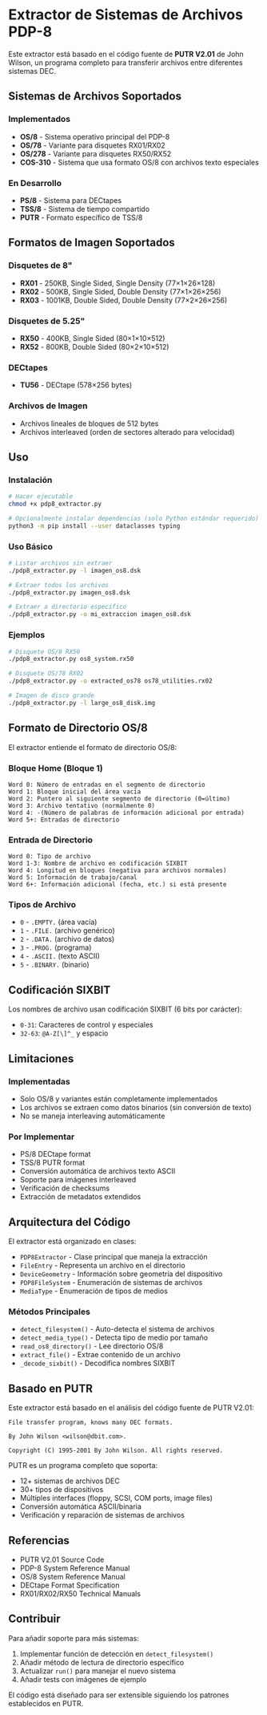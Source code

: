 # Extractor de Sistemas de Archivos PDP-8

Este extractor está basado en el código fuente de **PUTR V2.01** de John Wilson, un programa completo para transferir archivos entre diferentes sistemas DEC.

## Sistemas de Archivos Soportados

### Implementados
- **OS/8** - Sistema operativo principal del PDP-8
- **OS/78** - Variante para disquetes RX01/RX02
- **OS/278** - Variante para disquetes RX50/RX52
- **COS-310** - Sistema que usa formato OS/8 con archivos texto especiales

### En Desarrollo
- **PS/8** - Sistema para DECtapes
- **TSS/8** - Sistema de tiempo compartido
- **PUTR** - Formato específico de TSS/8

## Formatos de Imagen Soportados

### Disquetes de 8"
- **RX01** - 250KB, Single Sided, Single Density (77×1×26×128)
- **RX02** - 500KB, Single Sided, Double Density (77×1×26×256)  
- **RX03** - 1001KB, Double Sided, Double Density (77×2×26×256)

### Disquetes de 5.25"
- **RX50** - 400KB, Single Sided (80×1×10×512)
- **RX52** - 800KB, Double Sided (80×2×10×512)

### DECtapes
- **TU56** - DECtape (578×256 bytes)

### Archivos de Imagen
- Archivos lineales de bloques de 512 bytes
- Archivos interleaved (orden de sectores alterado para velocidad)

## Uso

### Instalación
```bash
# Hacer ejecutable
chmod +x pdp8_extractor.py

# Opcionalmente instalar dependencias (solo Python estándar requerido)
python3 -m pip install --user dataclasses typing
```

### Uso Básico
```bash
# Listar archivos sin extraer
./pdp8_extractor.py -l imagen_os8.dsk

# Extraer todos los archivos
./pdp8_extractor.py imagen_os8.dsk

# Extraer a directorio específico
./pdp8_extractor.py -o mi_extraccion imagen_os8.dsk
```

### Ejemplos
```bash
# Disquete OS/8 RX50
./pdp8_extractor.py os8_system.rx50

# Disquete OS/78 RX02  
./pdp8_extractor.py -o extracted_os78 os78_utilities.rx02

# Imagen de disco grande
./pdp8_extractor.py -l large_os8_disk.img
```

## Formato de Directorio OS/8

El extractor entiende el formato de directorio OS/8:

### Bloque Home (Bloque 1)
```
Word 0: Número de entradas en el segmento de directorio
Word 1: Bloque inicial del área vacía  
Word 2: Puntero al siguiente segmento de directorio (0=último)
Word 3: Archivo tentativo (normalmente 0)
Word 4: -(Número de palabras de información adicional por entrada)
Word 5+: Entradas de directorio
```

### Entrada de Directorio
```
Word 0: Tipo de archivo
Word 1-3: Nombre de archivo en codificación SIXBIT
Word 4: Longitud en bloques (negativa para archivos normales)
Word 5: Información de trabajo/canal
Word 6+: Información adicional (fecha, etc.) si está presente
```

### Tipos de Archivo
- `0` - `.EMPTY.` (área vacía)
- `1` - `.FILE.` (archivo genérico)
- `2` - `.DATA.` (archivo de datos)  
- `3` - `.PROG.` (programa)
- `4` - `.ASCII.` (texto ASCII)
- `5` - `.BINARY.` (binario)

## Codificación SIXBIT

Los nombres de archivo usan codificación SIXBIT (6 bits por carácter):
- `0-31`: Caracteres de control y especiales
- `32-63`: `@A-Z[\]^_` y espacio

## Limitaciones

### Implementadas
- Solo OS/8 y variantes están completamente implementados
- Los archivos se extraen como datos binarios (sin conversión de texto)
- No se maneja interleaving automáticamente

### Por Implementar
- PS/8 DECtape format
- TSS/8 PUTR format  
- Conversión automática de archivos texto ASCII
- Soporte para imágenes interleaved
- Verificación de checksums
- Extracción de metadatos extendidos

## Arquitectura del Código

El extractor está organizado en clases:

- `PDP8Extractor` - Clase principal que maneja la extracción
- `FileEntry` - Representa un archivo en el directorio
- `DeviceGeometry` - Información sobre geometría del dispositivo
- `PDP8FileSystem` - Enumeración de sistemas de archivos
- `MediaType` - Enumeración de tipos de medios

### Métodos Principales

- `detect_filesystem()` - Auto-detecta el sistema de archivos
- `detect_media_type()` - Detecta tipo de medio por tamaño
- `read_os8_directory()` - Lee directorio OS/8
- `extract_file()` - Extrae contenido de un archivo
- `_decode_sixbit()` - Decodifica nombres SIXBIT

## Basado en PUTR

Este extractor está basado en el análisis del código fuente de PUTR V2.01:

```
File transfer program, knows many DEC formats.

By John Wilson <wilson@dbit.com>.

Copyright (C) 1995-2001 By John Wilson. All rights reserved.
```

PUTR es un programa completo que soporta:
- 12+ sistemas de archivos DEC
- 30+ tipos de dispositivos
- Múltiples interfaces (floppy, SCSI, COM ports, image files)
- Conversión automática ASCII/binaria
- Verificación y reparación de sistemas de archivos

## Referencias

- PUTR V2.01 Source Code
- PDP-8 System Reference Manual
- OS/8 System Reference Manual  
- DECtape Format Specification
- RX01/RX02/RX50 Technical Manuals

## Contribuir

Para añadir soporte para más sistemas:

1. Implementar función de detección en `detect_filesystem()`
2. Añadir método de lectura de directorio específico
3. Actualizar `run()` para manejar el nuevo sistema
4. Añadir tests con imágenes de ejemplo

El código está diseñado para ser extensible siguiendo los patrones establecidos en PUTR.
